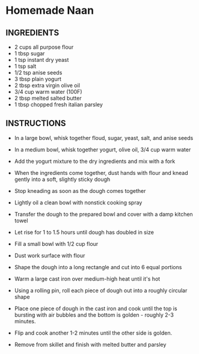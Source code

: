 # Homemade Naan

## INGREDIENTS

- 2 cups all purpose flour
- 1 tbsp sugar
- 1 tsp instant dry yeast
- 1 tsp salt
- 1/2 tsp anise seeds
- 3 tbsp plain yogurt
- 2 tbsp extra virgin olive oil
- 3/4 cup warm water (100F)
- 2 tbsp melted salted butter
- 1 tbsp chopped fresh italian parsley

## INSTRUCTIONS

- In a large bowl, whisk together floud, sugar, yeast, salt, and anise seeds
- In a medium bowl, whisk together yogurt, olive oil, 3/4 cup warm water
- Add the yogurt mixture to the dry ingredients and mix with a fork
- When the ingredients come together, dust hands with flour and knead gently into a soft, slightly sticky dough
- Stop kneading as soon as the dough comes together

- Lightly oil a clean bowl with nonstick cooking spray
- Transfer the dough to the prepared bowl and cover with a damp kitchen towel
- Let rise for 1 to 1.5 hours until dough has doubled in size

- Fill a small bowl with 1/2 cup flour
- Dust work surface with flour
- Shape the dough into a long rectangle and cut into 6 equal portions

- Warm a large cast iron over medium-high heat until it's hot
- Using a rolling pin, roll each piece of dough out into a roughly circular shape
- Place one piece of dough in the cast iron and cook until the top is bursting with air bubbles and the bottom is golden - roughly 2-3 minutes.
- Flip and cook another 1-2 minutes until the other side is golden.
- Remove from skillet and finish with melted butter and parsley
